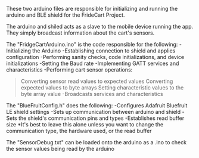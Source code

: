 These two arduino files are responsible for initializing and running the arduino and BLE shield for the FrideCart Project.

The arduino and shiled acts as a slave to the mobile device running the app. They simply broadcast information about the cart's sensors.

The "FridgeCartArduino.ino" is the code responsible for the following:
-Initializing the Arduino
-Establishing connection to shield and applies configuration
-Performing sanity checks, code initializations, and device initializations
-Setting the Baud rate
-Implementing GATT services and characteristics
-Performing cart sensor operations:
  >Converting sensor read values to expected values
  >Converting expected values to byte arrays
  >Setting characteristic values to the byte array value
-Broadcasts services and characteristics

The "BlueFruitConfig.h" does the following:
-Configures Adafruit Bluefruit LE shield settings
-Sets up communication between arduino and shield
-Sets the shield's communication pins and types
-Establishes read buffer size
*It's best to leave this alone unless you want to change the communication type, the hardware used, or the read buffer

The "SensorDebug.txt" can be loaded onto the arduino as a .ino to check the sensor values being read by the arduino

